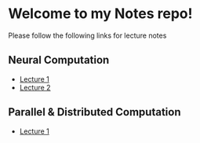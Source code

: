 # Welcome to my Notes repo!


Please follow the following links for lecture notes

## Neural Computation 

- [Lecture 1](Y3/Neural-Computation/out/Lecture1.html)
- [Lecture 2](Y3/Neural-Computation/out/Lecture2.html)

## Parallel & Distributed Computation

- [Lecture 1](Y3/Parallel+Distributed/out/Lecture1.html)